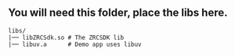 ## You will need this folder, place the libs here.

```
libs/
|── libZRCSdk.so # The ZRCSDK lib
|── libuv.a      # Demo app uses libuv
```